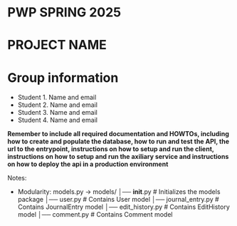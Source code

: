 # PWP SPRING 2025
# PROJECT NAME
# Group information
* Student 1. Name and email
* Student 2. Name and email
* Student 3. Name and email
* Student 4. Name and email


__Remember to include all required documentation and HOWTOs, including how to create and populate the database, how to run and test the API, the url to the entrypoint, instructions on how to setup and run the client, instructions on how to setup and run the axiliary service and instructions on how to deploy the api in a production environment__

Notes:
- Modularity: models.py -> models/
│── __init__.py          # Initializes the models package
│── user.py              # Contains User model
│── journal_entry.py     # Contains JournalEntry model
│── edit_history.py      # Contains EditHistory model
│── comment.py           # Contains Comment model
